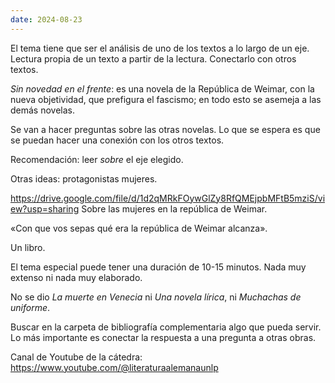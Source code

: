 ```yaml
---
date: 2024-08-23
---
```

El tema tiene que ser el análisis de uno de los textos a lo largo de un eje. Lectura propia de un texto a partir de la lectura. Conectarlo con otros textos. 

_Sin novedad en el frente_: es una novela de la República de Weimar, con la nueva objetividad, que prefigura el fascismo; en todo esto se asemeja a las demás novelas. 

Se van a hacer preguntas sobre las otras novelas. Lo que se espera es que se puedan hacer una conexión con los otros textos. 

Recomendación: leer _sobre_ el eje elegido. 

Otras ideas: protagonistas mujeres. 

https://drive.google.com/file/d/1d2qMRkFOywGlZy8RfQMEjpbMFtB5mziS/view?usp=sharing Sobre las mujeres en la república de Weimar. 

«Con que vos sepas qué era la república de Weimar alcanza».

Un libro. 

El tema especial puede tener una duración de 10-15 minutos. Nada muy extenso ni nada muy elaborado.

No se dio *La muerte en Venecia* ni *Una novela lírica*, ni *Muchachas de uniforme*. 

Buscar en la carpeta de bibliografía complementaria algo que pueda servir. Lo más importante es conectar la respuesta a una pregunta a otras obras. 

Canal de Youtube de la cátedra: https://www.youtube.com/@literaturaalemanaunlp

